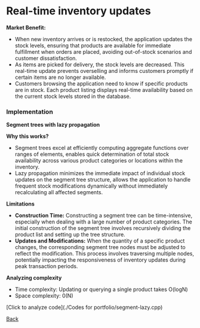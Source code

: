 # Real-time inventory updates
<b> Market Benefit: </b>
-  When new inventory arrives or is restocked, the application updates the stock levels, ensuring that products are available for immediate fulfillment when orders are placed, avoiding out-of-stock scenarios and customer dissatisfaction.
- As items are picked for delivery, the stock levels are decreased. This real-time update prevents overselling and informs customers promptly if certain items are no longer available.
- Customers browsing the application need to know if specific products are in stock. Each product listing displays real-time availability based on the current stock levels stored in the database.<br>

### Implementation

<b> Segment trees with lazy propagation</b> <br>

<b> Why this works?</b>
- Segment trees excel at efficiently computing aggregate functions over ranges of elements, enables quick determination of total stock availability across various product categories or locations within the inventory.
- Lazy propagation minimizes the immediate impact of individual stock updates on the segment tree structure, allows the application to handle frequent stock modifications dynamically without immediately recalculating all affected segments.<br>

<b> Limitations</b>
- <b>Construction Time:</b> Constructing a segment tree can be time-intensive, especially when dealing with a large number of product categories. The initial construction of the segment tree involves recursively dividing the product list and setting up the tree structure. 
- <b>Updates and Modifications:</b> When the quantity of a specific product changes, the corresponding segment tree nodes must be adjusted to reflect the modification. This process involves traversing multiple nodes, potentially impacting the responsiveness of inventory updates during peak transaction periods. <br>

<b> Analyzing complexity </b>
- Time complexity: Updating or querying a single product takes O(logN)
- Space complexity: 0(N)<br>

[Click to analyze code](./Codes for portfolio/segment-lazy.cpp)
  



[Back](README.md#applying-dsa-to-achieve-key-functionalities)

